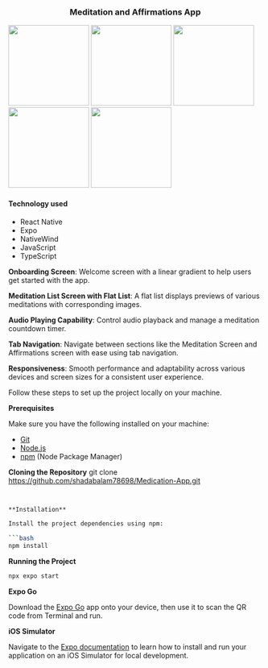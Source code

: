 <h3 align="center">Meditation and Affirmations App</h3>
<div>
<image src="screenShots/imge1.jpg" width="160">
<image src="screenShots/imge2.jpg" width="160">
<image src="screenShots/imge3.jpg" width="160">
<image src="screenShots/imge4.jpg" width="160">
<image src="screenShots/imge5.jpg" width="160">  
  </div>
<h4>Technology used</h4>


-   React Native
-   Expo
-   NativeWind
-   JavaScript
-   TypeScript

 **Onboarding Screen**: Welcome screen with a linear gradient to help users get started with the app.

 **Meditation List Screen with Flat List**: A flat list displays previews of various meditations with corresponding images.

 **Audio Playing Capability**: Control audio playback and manage a meditation countdown timer.

 **Tab Navigation**: Navigate between sections like the Meditation Screen and Affirmations screen with ease using tab navigation.

 **Responsiveness**: Smooth performance and adaptability across various devices and screen sizes for a consistent user experience.

Follow these steps to set up the project locally on your machine.

**Prerequisites**

Make sure you have the following installed on your machine:

-   [Git](https://git-scm.com/)
-   [Node.js](https://nodejs.org/en)
-   [npm](https://www.npmjs.com/) (Node Package Manager)

**Cloning the Repository**
git clone https://github.com/shadabalam78698/Medication-App.git
```bash


**Installation**

Install the project dependencies using npm:

```bash
npm install
```

**Running the Project**

```bash
npx expo start
```

**Expo Go**

Download the [Expo Go](https://expo.dev/go) app onto your device, then use it to scan the QR code from Terminal and run.

**iOS Simulator**

Navigate to the [Expo documentation](https://docs.expo.dev/workflow/ios-simulator/) to learn how to install and run your application on an iOS Simulator for local development.
